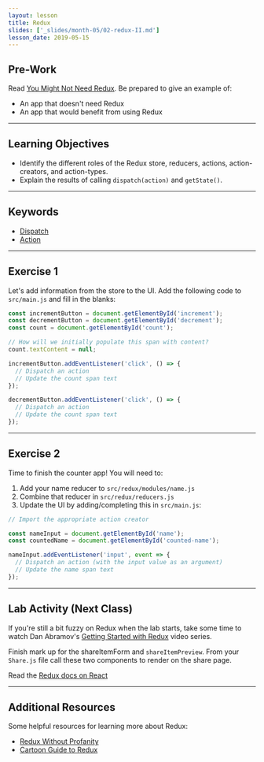```yaml
---
layout: lesson
title: Redux
slides: ['_slides/month-05/02-redux-II.md']
lesson_date: 2019-05-15
---
```


## Pre-Work

Read [You Might Not Need Redux](https://medium.com/@dan_abramov/you-might-not-need-redux-be46360cf367). Be prepared to give an example of:

- An app that doesn't need Redux
- An app that would benefit from using Redux

---

## Learning Objectives

- Identify the different roles of the Redux store, reducers, actions, action-creators, and action-types.
- Explain the results of calling `dispatch(action)` and `getState()`.

---

## Keywords

- [Dispatch](http://redux.js.org/docs/api/Store.html#dispatch)
- [Action](http://redux.js.org/docs/basics/Actions.html)

---

## Exercise 1

Let's add information from the store to the UI. Add the following code to `src/main.js` and fill in the blanks:

```js
const incrementButton = document.getElementById('increment');
const decrementButton = document.getElementById('decrement');
const count = document.getElementById('count');

// How will we initially populate this span with content?
count.textContent = null;

incrementButton.addEventListener('click', () => {
  // Dispatch an action
  // Update the count span text
});

decrementButton.addEventListener('click', () => {
  // Dispatch an action
  // Update the count span text
});
```

---

## Exercise 2

Time to finish the counter app! You will need to:

1.  Add your name reducer to `src/redux/modules/name.js`
2.  Combine that reducer in `src/redux/reducers.js`
3.  Update the UI by adding/completing this in `src/main.js`:

```js
// Import the appropriate action creator

const nameInput = document.getElementById('name');
const countedName = document.getElementById('counted-name');

nameInput.addEventListener('input', event => {
  // Dispatch an action (with the input value as an argument)
  // Update the name span text
});
```

---

## Lab Activity (Next Class)

If you're still a bit fuzzy on Redux when the lab starts, take some time to watch Dan Abramov's [Getting Started with Redux](https://egghead.io/courses/getting-started-with-redux) video series.

Finish mark up for the shareItemForm and `shareItemPreview`. From your `Share.js` file call these two components to render on the share page.

Read the [Redux docs on React](http://redux.js.org/docs/basics/UsageWithReact.html)

---

## Additional Resources

Some helpful resources for learning more about Redux:

- [Redux Without Profanity](https://tonyhb.gitbooks.io/redux-without-profanity/content/index.html)
- [Cartoon Guide to Redux](https://code-cartoons.com/a-cartoon-intro-to-redux-3afb775501a6)
